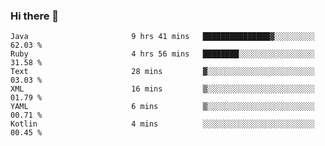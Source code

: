 ### Hi there 👋

<!--START_SECTION:waka-->

```text
Java                       9 hrs 41 mins   ███████████████▓░░░░░░░░░   62.03 %
Ruby                       4 hrs 56 mins   ████████░░░░░░░░░░░░░░░░░   31.58 %
Text                       28 mins         ▓░░░░░░░░░░░░░░░░░░░░░░░░   03.03 %
XML                        16 mins         ▒░░░░░░░░░░░░░░░░░░░░░░░░   01.79 %
YAML                       6 mins          ▒░░░░░░░░░░░░░░░░░░░░░░░░   00.71 %
Kotlin                     4 mins          ░░░░░░░░░░░░░░░░░░░░░░░░░   00.45 %
```

<!--END_SECTION:waka-->

<!--
**jerry-shao/jerry-shao** is a ✨ _special_ ✨ repository because its `README.md` (this file) appears on your GitHub profile.

Here are some ideas to get you started:

- 🔭 I’m currently working on ...
- 🌱 I’m currently learning ...
- 👯 I’m looking to collaborate on ...
- 🤔 I’m looking for help with ...
- 💬 Ask me about ...
- 📫 How to reach me: ...
- 😄 Pronouns: ...
- ⚡ Fun fact: ...
-->
